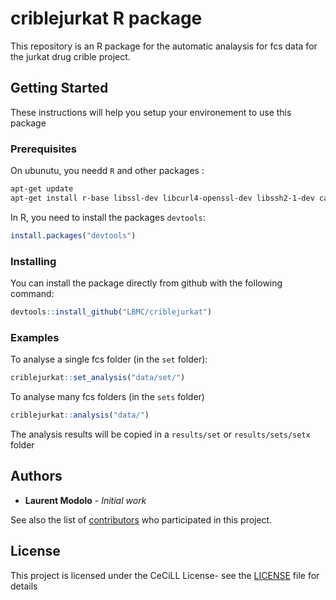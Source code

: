 # criblejurkat R package

This repository is an R package for the automatic analaysis for fcs data for the jurkat drug crible project.

## Getting Started

These instructions will help you setup your environement to use this package
 
### Prerequisites

On ubunutu, you needd `R` and other packages :

```sh
apt-get update
apt-get install r-base libssl-dev libcurl4-openssl-dev libssh2-1-dev ca-certificates libxml2-dev r-cran-nloptr libboost-regex-dev 
```

In R, you need to install the packages `devtools`:

```R
install.packages("devtools")
```

### Installing

You can install the package directly from github with the following command:

```R
devtools::install_github("LBMC/criblejurkat")
```

### Examples

To analyse a single fcs folder (in the `set` folder):

```R
criblejurkat::set_analysis("data/set/")
```

To analyse many fcs folders (in the `sets` folder)
```R
criblejurkat::analysis("data/")
```

The analysis results will be copied in a `results/set` or `results/sets/setx` folder


## Authors

* **Laurent Modolo** - *Initial work*

See also the list of [contributors](https://gitlab.biologie.ens-lyon.fr/pipelines/nextflow/graphs/master) who participated in this project.

## License

This project is licensed under the CeCiLL License- see the [LICENSE](LICENSE) file for details

